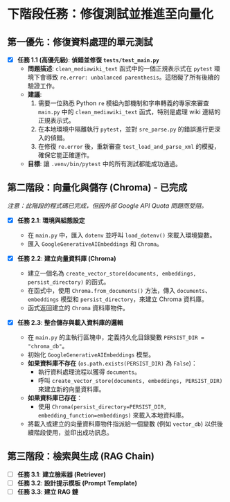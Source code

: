 # 下階段任務：修復測試並推進至向量化

## 第一優先：修復資料處理的單元測試

- [x] **任務 1.1 (高優先級)**: **偵錯並修復 `tests/test_main.py`**
    - **問題描述**: `clean_mediawiki_text` 函式中的一個正規表示式在 `pytest` 環境下會導致 `re.error: unbalanced parenthesis`。這阻礙了所有後續的驗證工作。
    - **建議**: 
        1.  需要一位熟悉 Python `re` 模組內部機制和字串轉義的專家來審查 `main.py` 中的 `clean_mediawiki_text` 函式，特別是處理 wiki 連結的正規表示式。
        2.  在本地環境中隔離執行 `pytest`，並對 `sre_parse.py` 的錯誤進行更深入的偵錯。
        3.  在修復 `re.error` 後，重新審查 `test_load_and_parse_xml` 的模擬，確保它能正確運作。
    - **目標**: 讓 `.venv/bin/pytest` 中的所有測試都能成功通過。

## 第二階段：向量化與儲存 (Chroma) - 已完成

*注意：此階段的程式碼已完成，但因外部 Google API Quota 問題而受阻。*

- [x] **任務 2.1**: **環境與組態設定**
    - 在 `main.py` 中，匯入 `dotenv` 並呼叫 `load_dotenv()` 來載入環境變數。
    - 匯入 `GoogleGenerativeAIEmbeddings` 和 `Chroma`。

- [x] **任務 2.2**: **建立向量資料庫 (Chroma)**
    - 建立一個名為 `create_vector_store(documents, embeddings, persist_directory)` 的函式。
    - 在函式中，使用 `Chroma.from_documents()` 方法，傳入 `documents`、`embeddings` 模型和 `persist_directory`，來建立 Chroma 資料庫。
    - 函式返回建立的 `Chroma` 資料庫物件。

- [x] **任務 2.3**: **整合儲存與載入資料庫的邏輯**
    - 在 `main.py` 的主執行區塊中，定義持久化目錄變數 `PERSIST_DIR = "chroma_db"`。
    - 初始化 `GoogleGenerativeAIEmbeddings` 模型。
    - **如果資料庫不存在** (`os.path.exists(PERSIST_DIR)` 為 `False`)：
        - 執行資料處理流程以獲得 `documents`。
        - 呼叫 `create_vector_store(documents, embeddings, PERSIST_DIR)` 來建立新的向量資料庫。
    - **如果資料庫已存在**：
        - 使用 `Chroma(persist_directory=PERSIST_DIR, embedding_function=embeddings)` 來載入本地資料庫。
    - 將載入或建立的向量資料庫物件指派給一個變數 (例如 `vector_db`) 以供後續階段使用，並印出成功訊息。

## 第三階段：檢索與生成 (RAG Chain)

- [ ] **任務 3.1**: **建立檢索器 (Retriever)**
- [ ] **任務 3.2**: **設計提示模板 (Prompt Template)**
- [ ] **任務 3.3**: **建立 RAG 鏈**